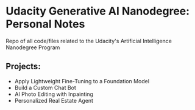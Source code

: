 # Udacity Generative AI Nanodegree: Personal Notes

Repo of all code/files related to the Udacity's Artificial Intelligence Nanodegree Program

## Projects:
* Apply Lightweight Fine-Tuning to a Foundation Model
* Build a Custom Chat Bot
* AI Photo Editing with Inpainting
* Personalized Real Estate Agent
